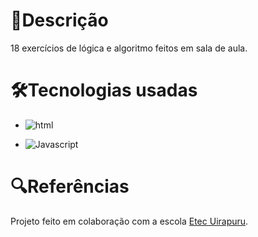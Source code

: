 # 📄Descrição
18 exercícios de lógica e algoritmo feitos em sala de aula.

# 🛠️Tecnologias usadas
- ![html](https://img.shields.io/badge/HTML5-E34F26?style=for-the-badge&logo=html5&logoColor=whitev)

- ![Javascript](https://img.shields.io/badge/JavaScript-F7DF1E?style=for-the-badge&logo=javascript&logoColor=black)

# 🔍Referências 
Projeto feito em colaboração com a escola [Etec Uirapuru](https://www.etecuirapuru.com.br/).